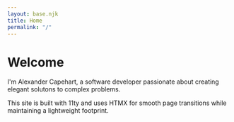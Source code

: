 ```yaml
---
layout: base.njk
title: Home
permalink: "/"
---
```


# Welcome

I'm Alexander Capehart, a software developer passionate about creating elegant solutons to complex problems.

This site is built with 11ty and uses HTMX for smooth page transitions while maintaining a lightweight footprint. 